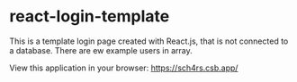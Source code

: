 # react-login-template
This is a template login page created with React.js, that is not connected to a database. There are ew example users in array.

View this application in your browser: https://sch4rs.csb.app/
